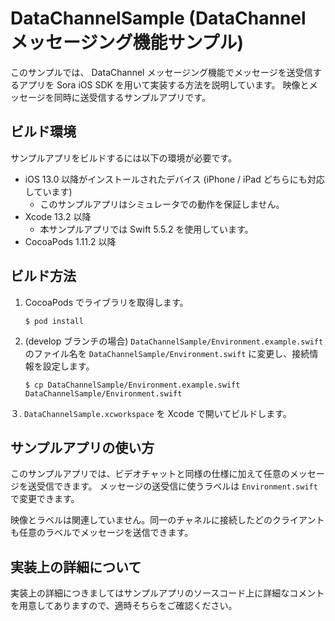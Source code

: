 # DataChannelSample (DataChannel メッセージング機能サンプル)

このサンプルでは、 DataChannel メッセージング機能でメッセージを送受信するアプリを Sora iOS SDK を用いて実装する方法を説明しています。
映像とメッセージを同時に送受信するサンプルアプリです。


## ビルド環境

サンプルアプリをビルドするには以下の環境が必要です。

- iOS 13.0 以降がインストールされたデバイス (iPhone / iPad どちらにも対応しています)
  - このサンプルアプリはシミュレータでの動作を保証しません。
- Xcode 13.2 以降
  - 本サンプルアプリでは Swift 5.5.2 を使用しています。
- CocoaPods 1.11.2 以降

## ビルド方法

1. CocoaPods でライブラリを取得します。

   ```
   $ pod install
   ```

2. (develop ブランチの場合) ``DataChannelSample/Environment.example.swift`` のファイル名を ``DataChannelSample/Environment.swift`` に変更し、接続情報を設定します。

   ```
   $ cp DataChannelSample/Environment.example.swift DataChannelSample/Environment.swift
   ```

３. ``DataChannelSample.xcworkspace`` を Xcode で開いてビルドします。

## サンプルアプリの使い方

このサンプルアプリでは、ビデオチャットと同様の仕様に加えて任意のメッセージを送受信できます。
メッセージの送受信に使うラベルは `Environment.swift` で変更できます。

映像とラベルは関連していません。同一のチャネルに接続したどのクライアントも任意のラベルでメッセージを送信できます。


## 実装上の詳細について

実装上の詳細につきましてはサンプルアプリのソースコード上に詳細なコメントを用意してありますので、適時そちらをご確認ください。
